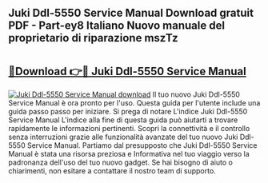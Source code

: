 ## Juki Ddl-5550 Service Manual Download gratuit PDF - Part-ey8 Italiano Nuovo manuale del proprietario di riparazione mszTz

# <h2><a href="http://dfcjh0.blite.top/?on=Juki+Ddl-5550+Service+Manual">🔗Download 👉🔴 Juki Ddl-5550 Service Manual</a></h2>

[![Juki Ddl-5550 Service Manual download](https://i.imgur.com/lujVjoI.png)](http://dfcjh0.blite.top/?on=Juki+Ddl-5550+Service+Manual)
Il tuo nuovo Juki Ddl-5550 Service Manual è ora pronto per l'uso. Questa guida per l'utente include una guida passo passo per iniziare. Si prega di notare L'indice Juki Ddl-5550 Service Manual L'indice alla fine di questa guida può aiutarti a trovare rapidamente le informazioni pertinenti. Scopri la connettività e il controllo senza interruzioni grazie alle funzionalità avanzate del tuo nuovo Juki Ddl-5550 Service Manual. Partiamo dal presupposto che Juki Ddl-5550 Service Manual è stata una risorsa preziosa e Informativa nel tuo viaggio verso la padronanza dell'uso del tuo nuovo gadget. Se hai bisogno di aiuto o chiarimenti, non esitare a contattare il nostro team di supporto.
